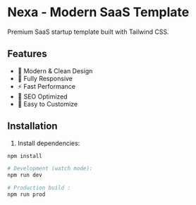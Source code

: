 # Nexa - Modern SaaS Template

Premium SaaS startup template built with Tailwind CSS.

## Features
- 🎨 Modern & Clean Design
- 📱 Fully Responsive
- ⚡ Fast Performance
- 🎯 SEO Optimized
- 🔧 Easy to Customize

## Installation

1. Install dependencies:

```bash 
npm install

# Development (watch mode):
npm run dev

# Production build :
npm run prod
```